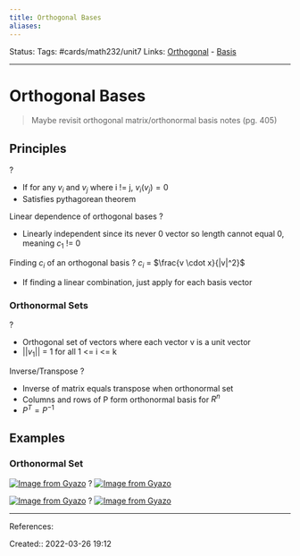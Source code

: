 ```yaml
---
title: Orthogonal Bases
aliases:
---
```

Status:
Tags: #cards/math232/unit7
Links: [Orthogonal](out/orthogonal.md) - [Basis](out/basis.md)
___

# Orthogonal Bases
> Maybe revisit orthogonal matrix/orthonormal basis notes (pg. 405)

## Principles
?
- If for any $v_i$ and $v_j$ where i != j, $v_i (v_j) = 0$
- Satisfies pythagorean theorem

Linear dependence of orthogonal bases
?
- Linearly independent since its never 0 vector so length cannot equal 0, meaning $c_1$ != 0



Finding $c_i$ of an orthogonal basis
?
$c_i$ = $\frac{v \cdot x}{|v|^2}$
- If finding a linear combination, just apply for each basis vector

### Orthonormal Sets
?
- Orthogonal set of vectors where each vector v is a unit vector
- $||v_1||$ = 1 for all 1 <= i <= k

Inverse/Transpose
?
- Inverse of matrix equals transpose when orthonormal set
- Columns and rows of P form orthonormal basis for $R^n$
- $P^T = P^{-1}$

## Examples
### Orthonormal Set
[![Image from Gyazo](https://i.gyazo.com/cfc78e8cb275208c601523de6e1b84d6.png)](https://gyazo.com/cfc78e8cb275208c601523de6e1b84d6)
?
[![Image from Gyazo](https://i.gyazo.com/7e82680a5fa32fbe81ee8394894c0cd6.png)](https://gyazo.com/7e82680a5fa32fbe81ee8394894c0cd6)


[![Image from Gyazo](https://i.gyazo.com/179bce27b4726080b5f9ff8cf5d06949.png)](https://gyazo.com/179bce27b4726080b5f9ff8cf5d06949)
?
[![Image from Gyazo](https://i.gyazo.com/b31e5e6c2cd6d3fec40f44389f865ff5.png)](https://gyazo.com/b31e5e6c2cd6d3fec40f44389f865ff5)

___
References:

Created:: 2022-03-26 19:12
